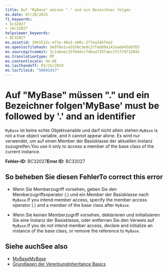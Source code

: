 ```yaml
---
title: Auf "MyBase" müssen "." und ein Bezeichner folgen
ms.date: 07/20/2015
f1_keywords:
- bc32027
- vbc32027
helpviewer_keywords:
- BC32027
ms.assetid: 39e5512c-ef1e-46a3-a96c-277ea24bfee2
ms.openlocfilehash: be978e1ce5558c3edc27feb89a142aaeb45ddf65
ms.sourcegitcommit: 5c1abeec15fbddcc7dbaa729fabc1f1f29f12045
ms.translationtype: MT
ms.contentlocale: de-DE
ms.lasthandoff: 03/15/2019
ms.locfileid: "58041417"
---
```

# <a name="mybase-must-be-followed-by--and-an-identifier"></a><span data-ttu-id="5af56-102">Auf "MyBase" müssen "." und ein Bezeichner folgen</span><span class="sxs-lookup"><span data-stu-id="5af56-102">'MyBase' must be followed by '.' and an identifier</span></span>
<span data-ttu-id="5af56-103">`MyBase` ist keine echte Objektvariable und darf nicht allein stehen.</span><span class="sxs-lookup"><span data-stu-id="5af56-103">`MyBase` is not a true object variable, and it cannot appear alone.</span></span> <span data-ttu-id="5af56-104">Es wird nur verwendet, um auf einen Member der Basisklasse der aktuellen Instanz zuzugreifen.</span><span class="sxs-lookup"><span data-stu-id="5af56-104">You use it only to access a member of the base class of the current instance.</span></span>  
  
 <span data-ttu-id="5af56-105">**Fehler-ID:** BC32027</span><span class="sxs-lookup"><span data-stu-id="5af56-105">**Error ID:** BC32027</span></span>  
  
## <a name="to-correct-this-error"></a><span data-ttu-id="5af56-106">So beheben Sie diesen Fehler</span><span class="sxs-lookup"><span data-stu-id="5af56-106">To correct this error</span></span>  
  
-   <span data-ttu-id="5af56-107">Wenn Sie Memberzugriff vorsehen, geben Sie den Memberzugriffsoperator (.) und ein Member der Basisklasse nach `MyBase`.</span><span class="sxs-lookup"><span data-stu-id="5af56-107">If you intend member access, specify the member access operator (.) and a member of the base class after `MyBase`.</span></span>  
  
-   <span data-ttu-id="5af56-108">Wenn Sie keinen Memberzugriff vorsehen, deklarieren und initialisieren Sie eine Instanz der Basisklasse, oder entfernen Sie den Verweis auf `MyBase`.</span><span class="sxs-lookup"><span data-stu-id="5af56-108">If you do not intend member access, declare and initialize an instance of the base class, or remove the reference to `MyBase`.</span></span>  
  
## <a name="see-also"></a><span data-ttu-id="5af56-109">Siehe auch</span><span class="sxs-lookup"><span data-stu-id="5af56-109">See also</span></span>

- [<span data-ttu-id="5af56-110">MyBase</span><span class="sxs-lookup"><span data-stu-id="5af56-110">MyBase</span></span>](~/docs/visual-basic/programming-guide/program-structure/me-my-mybase-and-myclass.md#mybase)
- [<span data-ttu-id="5af56-111">Grundlagen der Vererbung</span><span class="sxs-lookup"><span data-stu-id="5af56-111">Inheritance Basics</span></span>](../../visual-basic/programming-guide/language-features/objects-and-classes/inheritance-basics.md)

